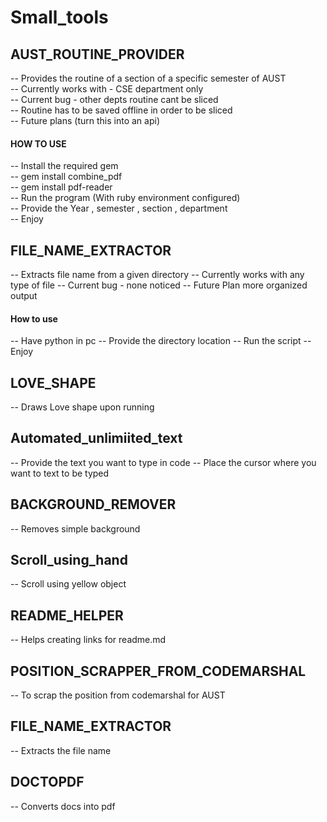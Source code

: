 # Small_tools

## AUST_ROUTINE_PROVIDER
-- Provides the routine of a section of a specific semester of AUST <br>
-- Currently works with - CSE department only <br>
-- Current bug - other depts routine cant be sliced <br>
-- Routine has to be saved offline in order to be sliced <br>
-- Future plans (turn this into an api) <br>
#### HOW TO USE
-- Install the required gem<br>
-- gem install combine_pdf<br>
-- gem install pdf-reader<br>
-- Run the program (With ruby environment configured)<br>
-- Provide the Year , semester , section , department<br>
-- Enjoy

## FILE_NAME_EXTRACTOR
-- Extracts file name from a given directory
-- Currently works with any type of file
-- Current bug - none noticed
-- Future Plan more organized output

#### How to use
-- Have python in pc
-- Provide the directory location
-- Run the script
-- Enjoy

## LOVE_SHAPE
-- Draws Love shape upon running

## Automated_unlimiited_text
-- Provide the text you want to type in code 
-- Place the cursor where you want to text to be typed

## BACKGROUND_REMOVER
-- Removes simple background

## Scroll_using_hand
-- Scroll using yellow object

## README_HELPER
-- Helps creating links for readme.md

## POSITION_SCRAPPER_FROM_CODEMARSHAL
-- To scrap the position from codemarshal for AUST

## FILE_NAME_EXTRACTOR
-- Extracts the file name

## DOCTOPDF
-- Converts docs into pdf


